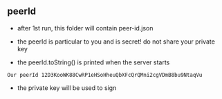 ## peerId

- after 1st run, this folder will contain peer-id.json
- the peerId is particular to you and is secret! do not share your private key

- the peerId.toString() is printed when the server starts

```
Our peerId 12D3KooWK88CwRP1eHSoHheuQbXFcQrQMni2cgVDmB8bu9NtaqVu
```

- the private key will be used to sign
